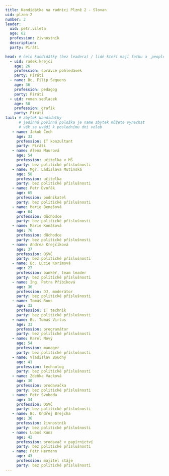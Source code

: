 ```yaml
---
title: Kandidátka na radnici Plzně 2 - Slovan
uid: plzen-2
number: 3
leader: 
  uid: petr.vileta
  age: 62
  profession: živnostník
  description: 
  party: Piráti

head: # čelo kandidátky (bez leadera) / lidé kteří mají fotku a _people/jmeno.md
  - uid: radek.krejci
    age: 26
    profession: správce pohledávek
    party: Piráti
  - name: Bc. Filip Sequens
    age: 36
    profession: pedagog
    party: Piráti
  - uid: roman.sedlacek
    age: 50
    profession: grafik
    party: Piráti
tail: # zbytek kandidatky
      # jedinná povinná položka je name zbytek můžete vynechat
      # věk se uvádí k poslednímu dni voleb
   - name: Jakub Čech
     age: 33
     profession: IT konzultant
     party: Piráti
   - name: Alena Maurová
     age: 54
     profession: učitelka v MŠ
     party: bez politické příslušnosti
   - name: Mgr. Ladislava Mutinská
     age: 58
     profession: učitelka
     party: bez politické příslušnosti
   - name: Petr Dvořák
     age: 65
     profession: podnikatel
     party: bez politické příslušnosti
   - name: Marie Benešová
     age: 64
     profession: důchodce
     party: bez politické příslušnosti
   - name: Marie Konášová
     age: 76
     profession: důchodce
     party: bez politické příslušnosti
   - name: Andrea Krejčíková
     age: 37
     profession: OSVČ
     party: bez politické příslušnosti
   - name: Bc. Lucie Korimová
     age: 27
     profession: bankéř, team leader
     party: bez politické příslušnosti
   - name: Ing. Petra Přibíková
     age: 36
     profession: DJ, moderátor
     party: bez politické příslušnosti
   - name: Tomáš Rous
     age: 33
     profession: IT technik
     party: bez politické příslušnosti
   - name: Bc. Tomáš Virtus
     age: 33
     profession: programátor
     party: bez politické příslušnosti
   - name: Karel Nový
     age: 54
     profession: manager
     party: bez politické příslušnosti
   - name: Vladislav Boudný
     age: 41
     profession: technolog
     party: bez politické příslušnosti
   - name: Zdeňka Vacková
     age: 30
     profession: prodavačka
     party: bez politické příslušnosti
   - name: Petr Svoboda
     age: 34
     profession: OSVČ
     party: bez politické příslušnosti
   - name: Bc. Ondřej Brejcha
     age: 36
     profession: živnostník
     party: bez politické příslušnosti
   - name: Luboš Kunz
     age: 42
     profession: prodavač v papírnictví
     party: bez politické příslušnosti
   - name: Petr Hermann
     age: 43
     profession: majitel stáje
     party: bez politické příslušnosti
---
```

